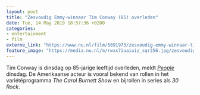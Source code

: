 ```yaml
---
layout: post
title: "Zesvoudig Emmy-winnaar Tim Conway (85) overleden"
date: Tue, 14 May 2019 18:57:36 +0200
categories: 
- entertainment 
- film 
externe_link: "https://www.nu.nl/film/5891973/zesvoudig-emmy-winnaar-tim-conway-85-overleden.html"
feature_image: "https://media.nu.nl/m/rwxx7iuaiuiz_sqr256.jpg/zesvoudig-emmy-winnaar-tim-conway-85-overleden.jpg"
---
```


Tim Conway is dinsdag op 85-jarige leeftijd overleden, meldt <a href="https://people.com/tv/tim-conway-dies/?utm_medium=social&amp;utm_campaign=peoplemagazine&amp;utm_source=twitter.com&amp;xid=socialflow_twitter_peoplemag" target="_blank"><em>People</em></a> dinsdag. De Amerikaanse acteur is vooral bekend van rollen in het variétéprogramma <em>The Carol Burnett Show</em> en bijrollen in series als <em>30 Rock</em>.
